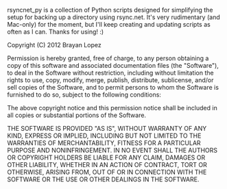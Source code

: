 rsyncnet_py is a collection of Python scripts designed for simplifying the setup for 
backing up a directory using rsync.net. It's very rudimentary (and Mac-only) for the moment, 
but I'll keep creating and updating scripts as often as I can. Thanks for using! :)

Copyright (C) 2012 Brayan Lopez

Permission is hereby granted, free of charge, to any person obtaining a copy of this 
software and associated documentation files (the "Software"), to deal in the Software 
without restriction, including without limitation the rights to use, copy, modify, merge, 
publish, distribute, sublicense, and/or sell copies of the Software, and to permit persons 
to whom the Software is furnished to do so, subject to the following conditions:

The above copyright notice and this permission notice shall be included in all copies or 
substantial portions of the Software.

THE SOFTWARE IS PROVIDED "AS IS", WITHOUT WARRANTY OF ANY KIND, EXPRESS OR IMPLIED, 
INCLUDING BUT NOT LIMITED TO THE WARRANTIES OF MERCHANTABILITY, FITNESS FOR A PARTICULAR
 PURPOSE AND NONINFRINGEMENT. IN NO EVENT SHALL THE AUTHORS OR COPYRIGHT HOLDERS BE LIABLE
  FOR ANY CLAIM, DAMAGES OR OTHER LIABILITY, WHETHER IN AN ACTION OF CONTRACT, TORT OR 
  OTHERWISE, ARISING FROM, OUT OF OR IN CONNECTION WITH THE SOFTWARE OR THE USE OR OTHER 
  DEALINGS IN THE SOFTWARE.